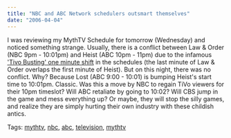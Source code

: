 ```yaml
---
title: "NBC and ABC Network schedulers outsmart themselves"
date: "2006-04-04"
---
```


I was reviewing my MythTV Schedule for tomorrow (Wednesday) and noticed something strange. Usually, there is a conflict between Law & Order (NBC 9pm - 10:01pm) and Heist (ABC 10pm - 11pm) due to the infamous ['Tivo Busting' one minute shift](http://www.pvrblog.com/pvr/2004/12/networks_teakin.html) in the schedules (the last minute of Law & Order overlaps the first minute of Heist). But on this night, there was no conflict. Why? Because Lost (ABC 9:00 - 10:01) is bumping Heist's start time to 10:01pm. Classic. Was this a move by NBC to regain TiVo viewers for their 10pm timeslot? Will ABC retaliate by going to 10:02? Will CBS jump in the game and mess everything up? Or maybe, they will stop the silly games, and realize they are simply hurting their own industry with these childish antics.  

Tags: [mythtv](http://technorati.com/tag/mythtv), [nbc](http://technorati.com/tag/nbc), [abc](http://technorati.com/tag/abc), [television](http://technorati.com/tag/television), [mythtv](http://technorati.com/tag/mythtv)
